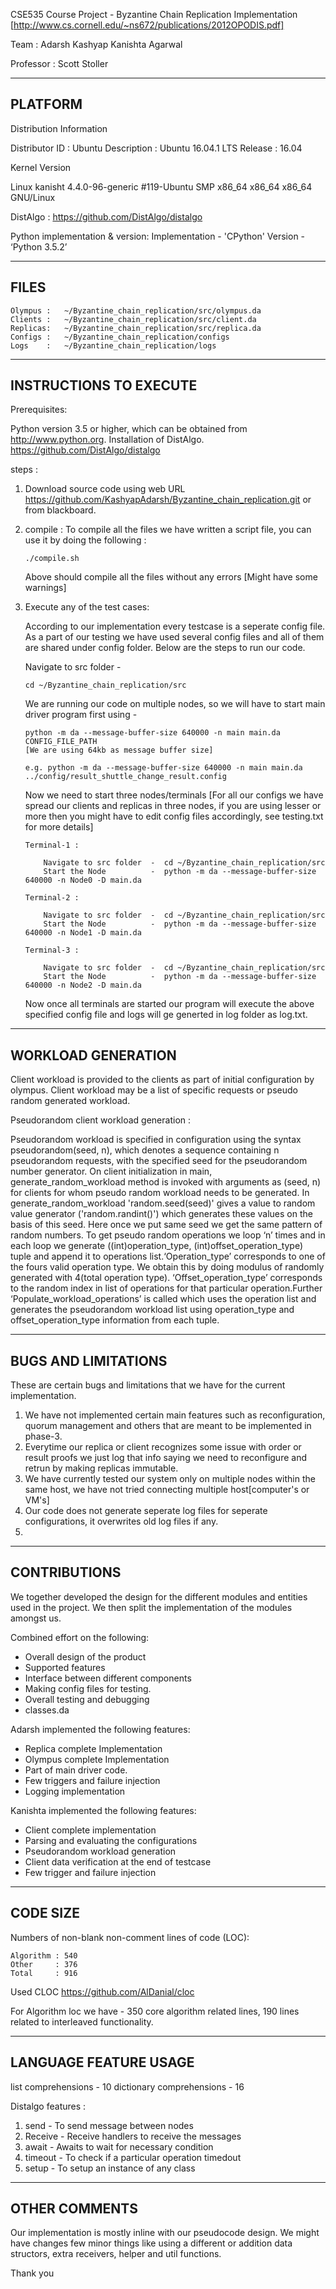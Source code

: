 CSE535 Course Project - Byzantine Chain Replication Implementation [http://www.cs.cornell.edu/~ns672/publications/2012OPODIS.pdf]

Team : 
	Adarsh Kashyap
	Kanishta Agarwal

Professor :
	Scott Stoller

--------
PLATFORM
--------

Distribution Information

Distributor ID 	:    Ubuntu
Description		:    Ubuntu 16.04.1 LTS
Release			:    16.04

Kernel Version

Linux kanisht 4.4.0-96-generic
#119-Ubuntu SMP x86_64 x86_64 x86_64 GNU/Linux

DistAlgo :
https://github.com/DistAlgo/distalgo

Python implementation & version:
Implementation - 'CPython'
Version - ‘Python 3.5.2’


-----
FILES
-----

	Olympus :	~/Byzantine_chain_replication/src/olympus.da
	Clients :	~/Byzantine_chain_replication/src/client.da
	Replicas:	~/Byzantine_chain_replication/src/replica.da
	Configs	:	~/Byzantine_chain_replication/configs
	Logs 	:	~/Byzantine_chain_replication/logs

-----------------------
INSTRUCTIONS TO EXECUTE
-----------------------

Prerequisites:

Python version 3.5 or higher, which can be obtained from http://www.python.org.
Installation of DistAlgo. https://github.com/DistAlgo/distalgo

steps :

1) 	Download source code using web URL https://github.com/KashyapAdarsh/Byzantine_chain_replication.git or from blackboard.
2) 	compile :
	To compile all the files we have written a script file, you can use it by doing the following :
	
		./compile.sh

	Above should compile all the files without any errors [Might have some warnings] 

3) 	Execute any of the test cases:

   	According to our implementation every testcase is a seperate config file. As a part of our testing
   	we have used several config files and all of them are shared under config folder. Below are the steps
   	to run our code.

   	Navigate to src folder -

   		cd ~/Byzantine_chain_replication/src

   	We are running our code on multiple nodes, so we will have to start main driver program first using -

   		python -m da --message-buffer-size 640000 -n main main.da CONFIG_FILE_PATH
   		[We are using 64kb as message buffer size]

   		e.g. python -m da --message-buffer-size 640000 -n main main.da ../config/result_shuttle_change_result.config

   	Now we need to start three nodes/terminals [For all our configs we have spread our clients and replicas in three nodes,
   	if you are using lesser or more then you might have to edit config files accordingly, see testing.txt for more details]

   		Terminal-1 : 

   			Navigate to src folder 	-  cd ~/Byzantine_chain_replication/src
   			Start the Node 			-  python -m da --message-buffer-size 640000 -n Node0 -D main.da

   		Terminal-2 : 

   			Navigate to src folder 	-  cd ~/Byzantine_chain_replication/src
   			Start the Node 			-  python -m da --message-buffer-size 640000 -n Node1 -D main.da

   		Terminal-3 : 

   			Navigate to src folder 	-  cd ~/Byzantine_chain_replication/src
   			Start the Node 			-  python -m da --message-buffer-size 640000 -n Node2 -D main.da

   	Now once all terminals are started our program will execute the above specified config file and logs
   	will ge generted in log folder as log.txt.

-------------------
WORKLOAD GENERATION
-------------------

Client workload is provided to the clients as part of initial configuration by olympus. 
Client workload may be a list of specific requests or pseudo random generated workload.

Pseudorandom client workload generation :

Pseudorandom workload is specified in configuration using the syntax pseudorandom(seed, n), 
which denotes a sequence containing n pseudorandom requests, with the specified seed for the 
pseudorandom number generator. On client initialization in main, generate_random_workload 
method is invoked with arguments as (seed, n) for clients for whom pseudo random workload 
needs to be generated. In generate_random_workload 'random.seed(seed)' gives a value to random
value generator ('random.randint()') which generates these values on the basis of this seed. 
Here once we put same seed we get the same pattern of random numbers. To get pseudo random 
operations we loop ‘n’ times and in each loop we generate ((int)operation_type, 
(int)offset_operation_type) tuple and append it to operations list.‘Operation_type’ corresponds
to one of the fours valid operation type. We obtain this by doing modulus of randomly generated 
with 4(total operation type). ‘Offset_operation_type’ corresponds to the random index in list of
operations for that particular operation.Further ‘Populate_workload_operations’ is called which 
uses the operation list and generates the pseudorandom workload list using operation_type and 
offset_operation_type information from each tuple.

--------------------
BUGS AND LIMITATIONS
--------------------

These are certain bugs and limitations that we have for the current implementation.

1)	We have not implemented certain main features such as reconfiguration, quorum management and others
	that are meant to be implemented in phase-3.
2)	Everytime our replica or client recognizes some issue with order or result proofs we just log that info saying
	we need to reconfigure and retrun by making replicas immutable.
3)	We have currently tested our system only on multiple nodes within the same host, we have not tried connecting
	multiple host[computer's or VM's]
4)	Our code does not generate seperate log files for seperate configurations, it overwrites old log files if any.
5)	

-------------
CONTRIBUTIONS
-------------

We together developed the design for the different modules and entities used in the project.
We then split the implementation of the modules amongst us.

Combined effort on the following:

-	Overall design of the product
-	Supported features
-	Interface between different components
-	Making config files for testing.
-	Overall testing and debugging
-	classes.da

Adarsh implemented the following features:

-	Replica complete Implementation
-	Olympus complete Implementation
-	Part of main driver code.
-	Few triggers and failure injection
-	Logging implementation

Kanishta implemented the following features:

-	Client complete implementation
-	Parsing and evaluating the configurations
-	Pseudorandom workload generation
-	Client data verification at the end of testcase
-	Few trigger and failure injection

---------
CODE SIZE
---------

Numbers of non-blank non-comment lines of code (LOC):

	Algorithm : 540
	Other 	  : 376
	Total 	  : 916


Used CLOC https://github.com/AlDanial/cloc

For Algorithm loc we have - 350 core algorithm related lines, 190 lines related to interleaved functionality.

----------------------
LANGUAGE FEATURE USAGE
----------------------

list comprehensions - 10
dictionary comprehensions - 16

Distalgo features :

1)  send 	- To send message between nodes
2)  Receive	- Receive handlers to receive the messages
3)  await	- Awaits to wait for necessary condition
4)	timeout	- To check if a particular operation timedout
5)	setup	- To setup an instance of any class

--------------
OTHER COMMENTS
--------------

Our implementation is mostly inline with our pseudocode design. We might have changes few minor things
like using a different or addition data structors, extra receivers, helper and util functions.

Thank you